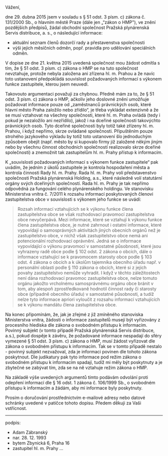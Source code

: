 ﻿---
prijemce: 
  role:     Povinný subjekt
  nazev:    Pražská plynárenská Servis distribuce, a. s.
  ulice:    U Plynárny 1450/2a
  PSC:      140 00
  mesto:    Praha 4 - Michle
  DS:       
styl:       pirati-klub
vase:
  znacka:   
  den:
nase:
  znacka:   ZK Pha 38/2015
  misto:    Praha
vec:        Odvolání zastupitele hl. m. Prahy proti odepření informací
vyrizuje:   
  jmeno:    Adam Zábranský
  telefon:  +420 721 006 868
  ds:       xwfwgha
  mail:     adam.zabransky@praha.eu
---

Vážení,

dne 29. dubna 2015 jsem v souladu s § 51 odst. 3 písm. c) zákona č. 131/2000 Sb., o hlavním městě Praze (dále jen „“zákon o HMP"), ve znění pozdějších předpisů, žádal obchodní společnost Pražská plynárenská Servis distribuce, a. s., o následující informace:

  - aktuální seznam členů dozorčí rady a přestavenstva společnosti
  - výši jejich měsíčních odměn, popř. pravidla pro udělování speciálních odměn.

V dopise ze dne 21. května 2015 uvedená společnost mou žádost odmítla s tím, že § 51 odst. 3 písm. c) zákona o HMP se na tuto společnost nevztahuje, protože nebyla založena ani zřízena hl. m. Prahou a že navíc toto ustanovení předpokládá souvislost požadovaných informací s výkonem funkce zastupitele, kterou jsem neuvedl.

Takovouto argumentaci považuji za chybnou. Předně mám za to, že § 51 odst. 3 písm. c) zákona o HMP, ačkoliv jeho doslovné znění umožňuje požadovat informace pouze od „zaměstnanců právnických osob, které hlavní město Praha založilo nebo zřídilo“, je třeba vykládat extenzivně a že se musí vztahovat na všechny společnosti, které hl. m. Praha ovládá (tedy i pokud je nezaložilo ani nezřídilo), jakož i na dceřiné společnosti takovýchto právnických osob. Tyto dceřiné společnosti byly totiž také zřízeny hl. m. Prahou, i když nepřímo, skrze ovládané společnosti. Připuštěním pouze strohého jazykového výkladu by totiž toto ustanovení šlo jednoduchým způsobem obejít (např. město by si kupovalo firmy již založené někým jiným nebo by všechnu činnost obchodních společností realizovalo skrze dceřiné společnosti) a znemožnit tak zastupitelům hl. m. Prahy přístup k informacím.

K „souvislosti požadovaných informací s výkonem funkce zastupitele“ pak uvádím, že jedním z úkolů zastupitele je kontrola hospodaření města a kontrola činnosti Rady hl. m. Prahy. Rada hl. m. Prahy volí představenstvo společnosti Pražská plynárenská Holding, a.s., které následně volí statutární orgány svých dceřiných společností. Rada hl. m. Prahy je tak nepřímo odpovědná za fungování celého plynárenského holdingu. Ve stanovisku Ministerstva vnitra č. 7/2011 k rozsahu informací poskytovaných členovi zastupitelstva
obce v souvislosti s výkonem jeho funkce se uvádí:

> Rozsah informací vztahujících se k výkonu funkce člena zastupitelstva obce se však rozhodovací pravomocí zastupitelstva obce nevyčerpává. Mezi informace, které se vztahují k výkonu funkce člena zastupitelstva obce, je nutné zahrnout i ostatní informace, které vypovídají o samosprávných aktivitách jiných obecních orgánů než je zastupitelstvo obce, v nichž však zastupitelstvo obce nemá ani potencionální rozhodovací oprávnění. Jedná se o informace vypovídající o výkonu pravomocí v samostatné působnosti, které jsou vyhrazeny radě obce podle § 102 odst. 2 zákona o obcích, dále o informace vztahující se k pravomocem starosty obce podle § 103 odst. 4 zákona o obcích a k úkolům tajemníka obecního úřadu např. v personální oblasti podle § 110 zákona o obcích, které si z jejich povahy zastupitelstvo nemůže vyhradit. I když v těchto záležitostech není dána rozhodovací pravomoc zastupitelstva obce, nelze tomuto orgánu jakožto vrcholnému samosprávnému orgánu obce bránit v tom, aby alespoň zprostředkovaně hodnotil činnost rady či starosty obce (případně obecního úřadu) v samostatné působnosti, a tudíž nelze tyto informace apriori vyloučit z rozsahu informací vztahujících se k výkonu mandátu člena zastupitelstva obce.

Na konec připomínám, že, jak je zřejmé z již zmíněného stanoviska Ministerstva vnitra, žádosti o informace zastupitelů musejí být vyřizovány z procesního hlediska dle zákona o svobodném přístupu k informacím. Povinný subjekt (v tomto případě Pražská plynárenská Servis distribuce, a.s.), pokud dospěje k závěru, že požadované informace nespadají do sféry vymezené § 51 odst. 3 písm. c) zákona o HMP, musí žádost vyřizovat dle zákona o svobodném přístupu k informacím. Tak se v tomto případě nestalo - povinný subjekt nezvažoval, zda je informaci povinen dle tohoto zákona poskytnout. Dle judikatury pak tyto informace pod režim zákona o svobodném přístupu k informacím spadají, tudíž mi měly být poskytnuty a je zbytečné se zabývat tím, zda se na ně vztahuje režim zákona o HMP.

Na základě výše uvedených argumentů tímto podávám odvolání proti odepření informací dle § 16 odst. 1 zákona č. 106/1999 Sb., o svobodném přístupu k informacím a žádám, aby mi informace byly poskytnuty.

Prosím o doručování prostřednictvím e-mailové adresy nebo datové schránky uvedené v patičce tohoto dopisu. Předem děkuji za Vaši vstřícnost.

---
podpis: 
  - Adam Zábranský
  - nar. 28. 12. 1993
  - bytem Zbynická 6, Praha 16
  - zastupitel hl. m. Prahy
...
